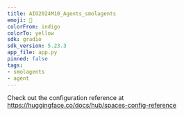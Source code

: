 ```yaml
---
title: AIO2024M10_Agents_smolagents
emoji: 🐢
colorFrom: indigo
colorTo: yellow
sdk: gradio
sdk_version: 5.23.3
app_file: app.py
pinned: false
tags:
- smolagents
- agent
---
```


Check out the configuration reference at https://huggingface.co/docs/hub/spaces-config-reference

